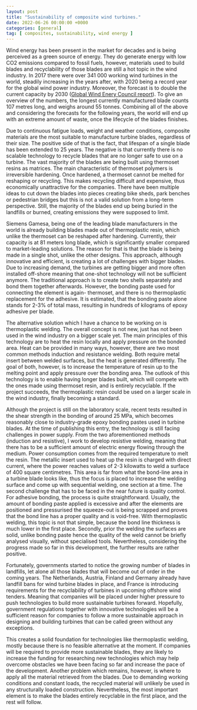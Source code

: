 ```yaml
---
layout: post
title: "Sustainability of composite wind turbines."
date: 2022-06-26 00:00:00 +0000
categories: [general]
tag: [ composites, sustainability, wind energy ]
---
```


Wind energy has been present in the market for decades and is being perceived as a green source of energy.
They do generate energy with low CO2 emissions compared to fossil fuels, however, materials used to build blades and
recyclability
of those blades are still a hot topic in the wind industry. In 2017 there were over 341 000 working wind turbines in the
world,
steadily increasing in the years after, with 2020 being a record year for the global wind power industry. Moreover, the
forecast
is to double the current capacity by
2030 (<a href="https://gwec.net/global-wind-report-2022/" target="_blank" rel="noopener">Global Wind Enery Council
report</a>).
To give an overview of the numbers, the longest currently manufactured blade counts 107 metres long, and weighs around
55 tonnes.
Combining all of the above and considering the forecasts for the following years, the world will end up with an extreme
amount of waste,
once the lifecycle of the blades finishes.

Due to continuous fatigue loads, weight and weather conditions,
composite materials are the most suitable to manufacture turbine blades, regardless of their size.
The positive side of that is the fact, that lifespan of a single blade has been extended to 25 years.
The negative is that currently there is no scalable technology to recycle blades that are no longer safe to use on a
turbine.
The vast majority of the blades are being built using thermoset resins as matrices.
The main characteristic of thermoset polymers is irreversible hardening.
Once hardened, a thermoset cannot be melted for reshaping or recycling. This makes recycling difficult and expensive,
thus economically unattractive for the companies. There have been multiple ideas to cut down the blades into
pieces creating bike sheds, park benches or pedestrian bridges but this is not a valid solution from a long-term
perspective.
Still, the majority of the blades end up being buried in the landfills or burned, creating emissions they were supposed
to limit.

Siemens Gamesa, being one of the leading blade manufacturers in the world is already building blades made out of
thermoplastic resin,
which unlike the thermoset can be reshaped after hardening. Currently, their capacity is at 81 meters long blade,
which is significantly smaller compared to market-leading solutions. The reason for that is that the blade is being
made in a single shot, unlike the other designs. This approach, although innovative and efficient, is creating a lot of
challenges with bigger blades. Due to increasing demand, the turbines are getting bigger and more often installed
off-shore
meaning that one-shot technology will not be sufficient anymore.
The traditional approach is to create two shells separately and bond them together afterwards.
However, the bonding paste used for connecting the element is again- thermoset, and there is no thermoplastic
replacement
for the adhesive. It is estimated, that the bonding paste alone stands for 2-3% of total mass, resulting in hundreds of
kilograms
of epoxy adhesive per blade.

The alternative solution which I have a chance to be working on is thermoplastic welding.
The overall concept is not new, just has not been used in the wind industry on a bigger scale yet.
The main principles of this technology are to heat the resin locally and apply pressure on the bonded area.
Heat can be provided in many ways, however, there are two most common methods induction and resistance welding.
Both require metal insert between welded surfaces, but the heat is generated differently. The goal of both, however,
is to increase the temperature of resin up to the melting point and apply pressure over the bonding area.
The outlook of this technology is to enable having longer blades built, which will compete with the ones made using
thermoset resin, and is entirely recyclable. If the project succeeds, the thermoplastic resin could be used on a larger
scale in the wind industry, finally becoming a standard.

Although the project is still on the laboratory scale, recent tests resulted in the shear strength in the bonding of
around 25 MPa, which becomes reasonably close to industry-grade epoxy bonding pastes used in turbine blades.
At the time of publishing this entry, the technology is still facing challenges in power supply. From the two
aforementioned methods (induction and resistive), I work to develop resistive welding, meaning that there has
to be a sufficient amount of electric energy flowing through the medium. Power consumption comes from the required
temperature to melt the resin. The metallic insert used to heat up the resin is charged with direct current, where the
power
reaches values of 2-3 kilowatts to weld a surface of 400 square centimetres.
This area is far from what the bond-line area in a turbine blade looks like, thus the focus is placed to increase the
welding surface and come up with sequential welding, one section at a time.
The second challenge that has to be faced in the near future is quality control.
For adhesive bonding, the process is quite straightforward. Usually, the amount of bonding paste applied is
excessive and after the elements are positioned and pressurised the squeeze-out is being scrapped and proves that
the bond line has a proper quality and is void-free. With thermoplastic welding, this topic is not that simple,
because the bond line thickness is much lower in the first place. Secondly, prior the welding the surfaces are solid,
unlike bonding paste hence the quality of the weld cannot be briefly analysed visually, without specialised tools.
Nevertheless, considering the progress made so far in this development, the further results are rather positive.

Fortunately, governments started to notice the growing number of blades in landfills,
let alone all those blades that will become out of order in the coming years.
The Netherlands, Austria, Finland and Germany already have landfill bans for wind turbine blades in place,
and France is introducing requirements for the recyclability of turbines in upcoming offshore wind tenders.
Meaning that companies will be placed under higher pressure to push technologies to build more sustainable turbines
forward.
Hopefully, government regulations together with innovative technologies will be a sufficient reason for
companies to follow a more sustainable approach in designing and building turbines that can be called green without any
exceptions.

This creates a solid foundation for technologies like thermoplastic welding, mostly because there is
no feasible alternative at the moment. If companies will be required to provide more sustainable blades,
they are likely to increase the funding for researching new technologies which may help overcome obstacles
we have been facing so far and increase the pace of the development. Another problem which remains, however,
is where to apply all the material retrieved from the blades. Due to demanding working conditions and constant loads,
the recycled material will unlikely be used in any structurally loaded construction. Nevertheless, the most important
element is to make the blades entirely recyclable in the first place, and the rest will follow.
